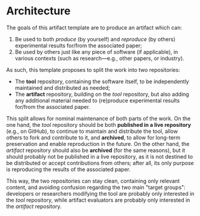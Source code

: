 # Architecture
The goals of this artifact template are to produce an artifact which can:
1. Be used to both _produce_ (by yourself) and _reproduce_ (by others) experimental results
   for/from the associated paper;
2. Be used by others just like any piece of software (if applicable), in various contexts
   (such as research&mdash;e.g., other papers, or industry).

As such, this template proposes to split the work into two repositories:
- The **tool** repository, containing the software itself, to be independently maintained and
  distributed as needed;
- The **artifact** repository, building on the _tool_ repository, but also adding any additional
  material needed to (re)produce experimental results for/from the associated paper.

This split allows for nominal maintenance of both parts of the work. On the one hand, the _tool_
repository should be both **published in a live repository** (e.g., on GitHub), to continue to
maintain and distribute the tool, allow others to fork and contribute to it, and **archived**, to
allow for long-term preservation and enable reproduction in the future. On the other hand, the
_artifact_ repository should also be **archived** (for the same reasons), but it should probably
not be published in a live repository, as it is not destined to be distributed or accept
contributions from others; after all, its only purpose is reproducing the results of the associated
paper.

This way, the two repositories can stay clean, containing only relevant content, and avoiding
confusion regarding the two main "target groups": developers or researchers modifying the tool are
probably only interested in the _tool_ repository, while artifact evaluators are probably only
interested in the _artifact_ repository.
